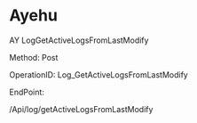 #     Ayehu


AY LogGetActiveLogsFromLastModify

Method: Post

OperationID: Log_GetActiveLogsFromLastModify

EndPoint:

/Api/log/getActiveLogsFromLastModify

